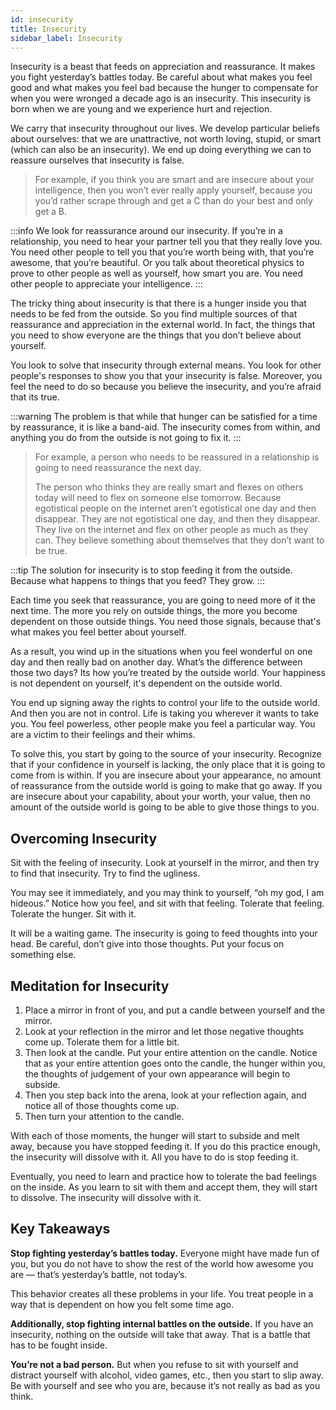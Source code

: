 ```yaml
---
id: insecurity
title: Insecurity
sidebar_label: Insecurity
---
```


Insecurity is a beast that feeds on appreciation and reassurance. It makes you fight yesterday’s battles today. Be careful about what makes you feel good and what makes you feel bad because the hunger to compensate for when you were wronged a decade ago is an insecurity. This insecurity is born when we are young and we experience hurt and rejection.

We carry that insecurity throughout our lives. We develop particular beliefs about ourselves: that we are unattractive, not worth loving, stupid, or smart (which can also be an insecurity). We end up doing everything we can to reassure ourselves that insecurity is false.

> For example, if you think you are smart and are insecure about your intelligence, then you won’t ever really apply yourself, because you you’d rather scrape through and get a C than do your best and only get a B.

:::info
We look for reassurance around our insecurity. If you’re in a relationship, you need to hear your partner tell you that they really love you. You need other people to tell you that you’re worth being with, that you’re awesome, that you’re beautiful. Or you talk about theoretical physics to prove to other people as well as yourself, how smart you are. You need other people to appreciate your intelligence.
:::

The tricky thing about insecurity is that there is a hunger inside you that needs to be fed from the outside. So you find multiple sources of that reassurance and appreciation in the external world. In fact, the things that you need to show everyone are the things that you don’t believe about yourself.

You look to solve that insecurity through external means. You look for other people's responses to show you that your insecurity is false. Moreover, you feel the need to do so because you believe the insecurity, and you’re afraid that its true.

:::warning
The problem is that while that hunger can be satisfied for a time by reassurance, it is like a band-aid. The insecurity comes from within, and anything you do from the outside is not going to fix it.
:::

> For example, a person who needs to be reassured in a relationship is going to need reassurance the next day.
> 
> The person who thinks they are really smart and flexes on others today will need to flex on someone else tomorrow. Because egotistical people on the internet aren’t egotistical one day and then disappear. They are not egotistical one day, and then they disappear. They live on the internet and flex on other people as much as they can. They believe something about themselves that they don’t want to be true.

:::tip
The solution for insecurity is to stop feeding it from the outside. Because what happens to things that you feed? They grow.
:::

Each time you seek that reassurance, you are going to need more of it the next time. The more you rely on outside things, the more you become dependent on those outside things. You need those signals, because that's what makes you feel better about yourself.

As a result, you wind up in the situations when you feel wonderful on one day and then really bad on another day. What’s the difference between those two days? Its how you’re treated by the outside world. Your happiness is not dependent on yourself, it's dependent on the outside world.

You end up signing away the rights to control your life to the outside world. And then you are not in control. Life is taking you wherever it wants to take you. You feel powerless, other people make you feel a particular way. You are a victim to their feelings and their whims.

To solve this, you start by going to the source of your insecurity. Recognize that if your confidence in yourself is lacking, the only place that it is going to come from is within. If you are insecure about your appearance, no amount of reassurance from the outside world is going to make that go away. If you are insecure about your capability, about your worth, your value, then no amount of the outside world is going to be able to give those things to you.

## Overcoming Insecurity
Sit with the feeling of insecurity. Look at yourself in the mirror, and then try to find that insecurity. Try to find the ugliness.

You may see it immediately, and you may think to yourself, “oh my god, I am hideous.” Notice how you feel, and sit with that feeling. Tolerate that feeling. Tolerate the hunger. Sit with it.

It will be a waiting game. The insecurity is going to feed thoughts into your head. Be careful, don’t give into those thoughts. Put your focus on something else.

## Meditation for Insecurity
1. Place a mirror in front of you, and put a candle between yourself and the mirror.
2. Look at your reflection in the mirror and let those negative thoughts come up. Tolerate them for a little bit.
3. Then look at the candle. Put your entire attention on the candle. Notice that as your entire attention goes onto the candle, the hunger within you, the thoughts of judgement of your own appearance will begin to subside.
4. Then you step back into the arena, look at your reflection again, and notice all of those thoughts come up.
5. Then turn your attention to the candle.

With each of those moments, the hunger will start to subside and melt away, because you have stopped feeding it. If you do this practice enough, the insecurity will dissolve with it. All you have to do is stop feeding it.

Eventually, you need to learn and practice how to tolerate the bad feelings on the inside. As you learn to sit with them and accept them, they will start to dissolve. The insecurity will dissolve with it.

## Key Takeaways
**Stop fighting yesterday’s battles today.** Everyone might have made fun of you, but you do not have to show the rest of the world how awesome you are — that’s yesterday’s battle, not today’s.

This behavior creates all these problems in your life. You treat people in a way that is dependent on how you felt some time ago.

**Additionally, stop fighting internal battles on the outside.** If you have an insecurity, nothing on the outside will take that away. That is a battle that has to be fought inside.

**You’re not a bad person.** But when you refuse to sit with yourself and distract yourself with alcohol, video games, etc., then you start to slip away. Be with yourself and see who you are, because it’s not really as bad as you think.